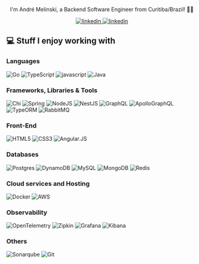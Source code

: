 <!-- markdownlint-disable MD033 MD041 -->
<p align="center">
  <p align="center">I'm André Melinski, a Backend Software Engineer from Curitiba/Brazil! 👋🏽</p>
</p>

<p align="center">
  <a href="https://matheus.me" target="_blank">
    <img src="https://img.shields.io/badge/Website-333?style=flat-square&logoColor=white" alt="linkedin">
  </a>
  <a href="[https://linkedin.com/in/mathcale](https://www.linkedin.com/in/andr%C3%A9-melinski-aab0b6138/)" target="_blank">
    <img src="https://img.shields.io/badge/LinkedIn-%230077B5.svg?style=flat-square&logo=linkedin&logoColor=white" alt="linkedin">
  </a>
</p>

## 💻 Stuff I enjoy working with

### Languages
![Go](https://img.shields.io/badge/Go-%2300ADD8.svg?style=flat-square&logo=go&logoColor=white) ![TypeScript](https://img.shields.io/badge/TypeScript-%23007ACC.svg?style=flat-square&logo=typescript&logoColor=white) ![javascript](https://img.shields.io/badge/javascript-%23339933.svg?style=flat-square&logo=javascript&logoColor=%23F7DF1E) ![Java](https://img.shields.io/badge/Java-%23ED8B00.svg?style=flat-square&logo=openjdk&logoColor=white)

### Frameworks, Libraries & Tools

![Chi](https://img.shields.io/badge/Chi-40B5A4?style=flat-square&logo=go&logoColor=white) ![Spring](https://img.shields.io/badge/Spring-%236DB33F.svg?style=flat-square&logo=spring&logoColor=white) ![NodeJS](https://img.shields.io/badge/NodeJS-%23339933.svg?style=flat-square&logo=node.js&logoColor=white) ![NestJS](https://img.shields.io/badge/NestJS-%23E0234E.svg?style=flat-square&logo=nestjs&logoColor=white) ![GraphQL](https://img.shields.io/badge/GraphQL-E10098?style=flat-square&logo=graphql&logoColor=white) ![ApolloGraphQL](https://img.shields.io/badge/-ApolloGraphQL-311C87?style=for-the-badge&logo=apollo-graphql) ![TypeORM](https://img.shields.io/badge/TypeORM-FF0901?style=flat-square&logo=typeorm&logoColor=white) ![RabbitMQ](https://img.shields.io/badge/rabbitmq-FF6600?style=flat-square&logo=rabbitmq&logoColor=white)


### Front-End

![HTML5](https://img.shields.io/badge/HTML-%23E34F26.svg?style=flat-square&logo=html5&logoColor=white) ![CSS3](https://img.shields.io/badge/CSS-%231572B6.svg?style=flat-square&logo=css3&logoColor=white) ![Angular.JS](https://img.shields.io/badge/AngularJS-black?style=flat-square&logo=angular.js&logoColor=white)

### Databases

![Postgres](https://img.shields.io/badge/Postgres-%23316192.svg?style=flat-square&logo=postgresql&logoColor=white) ![DynamoDB](https://img.shields.io/badge/DynamoDB-4053D6?style=flat-square&logo=Amazon%20DynamoDB&logoColor=white) ![MySQL](https://img.shields.io/badge/MySQL-4479A1.svg?style=flat-square&logo=mysql&logoColor=white) ![MongoDB](https://img.shields.io/badge/MongoDB-%234ea94b.svg?style=flat-square&logo=mongodb&logoColor=white) ![Redis](https://img.shields.io/badge/angular.js-%23E23237.…tyle=for-the-badge&logo=angularjs&logoColor=white)

### Cloud services and Hosting

![Docker](https://img.shields.io/badge/Docker-%230db7ed.svg?style=flat-square&logo=docker&logoColor=white) ![AWS](https://img.shields.io/badge/AWS-%23FF9900.svg?style=flat-square&logo=amazonwebservices&logoColor=white) 


### Observability

![OpenTelemetry](https://img.shields.io/badge/OpenTelemetry-472BF2?style=flat-square&logo=opentelemetry&logoColor=white) ![Zipkin](https://img.shields.io/badge/Zipkin-FF9900?style=flat-square&logo=apache&logoColor=white) ![Grafana](https://img.shields.io/badge/Grafana-F46800?style=flat-square&logo=grafana&logoColor=white) ![Kibana](https://img.shields.io/badge/Kibana-005571?style=flat-square&logo=elastic&logoColor=white) 

### Others

![Sonarqube](https://img.shields.io/badge/SonarQube-black?style=for-the-badge&logo=sonarqube&logoColor=4E9BCD) 
![Git](https://img.shields.io/badge/git-%23F05033.svg?style=for-the-badge&logo=git&logoColor=white) 


<!-- (partially) Created with GPRM ( https://gprm.itsvg.in ) -->
